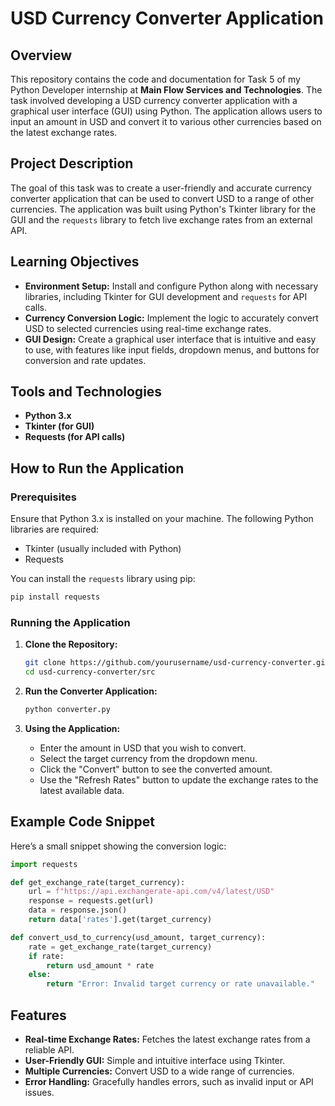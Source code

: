 # USD Currency Converter Application

## Overview

This repository contains the code and documentation for Task 5 of my Python Developer internship at **Main Flow Services and Technologies**. The task involved developing a USD currency converter application with a graphical user interface (GUI) using Python. The application allows users to input an amount in USD and convert it to various other currencies based on the latest exchange rates.

## Project Description

The goal of this task was to create a user-friendly and accurate currency converter application that can be used to convert USD to a range of other currencies. The application was built using Python's Tkinter library for the GUI and the `requests` library to fetch live exchange rates from an external API.

## Learning Objectives

- **Environment Setup:** Install and configure Python along with necessary libraries, including Tkinter for GUI development and `requests` for API calls.
- **Currency Conversion Logic:** Implement the logic to accurately convert USD to selected currencies using real-time exchange rates.
- **GUI Design:** Create a graphical user interface that is intuitive and easy to use, with features like input fields, dropdown menus, and buttons for conversion and rate updates.

## Tools and Technologies

- **Python 3.x**
- **Tkinter (for GUI)**
- **Requests (for API calls)**


## How to Run the Application

### Prerequisites

Ensure that Python 3.x is installed on your machine. The following Python libraries are required:

- Tkinter (usually included with Python)
- Requests

You can install the `requests` library using pip:

```bash
pip install requests
```

### Running the Application

1. **Clone the Repository:**

   ```bash
   git clone https://github.com/yourusername/usd-currency-converter.git
   cd usd-currency-converter/src
   ```

2. **Run the Converter Application:**

   ```bash
   python converter.py
   ```

3. **Using the Application:**

   - Enter the amount in USD that you wish to convert.
   - Select the target currency from the dropdown menu.
   - Click the "Convert" button to see the converted amount.
   - Use the "Refresh Rates" button to update the exchange rates to the latest available data.

## Example Code Snippet

Here’s a small snippet showing the conversion logic:

```python
import requests

def get_exchange_rate(target_currency):
    url = f"https://api.exchangerate-api.com/v4/latest/USD"
    response = requests.get(url)
    data = response.json()
    return data['rates'].get(target_currency)

def convert_usd_to_currency(usd_amount, target_currency):
    rate = get_exchange_rate(target_currency)
    if rate:
        return usd_amount * rate
    else:
        return "Error: Invalid target currency or rate unavailable."
```

## Features

- **Real-time Exchange Rates:** Fetches the latest exchange rates from a reliable API.
- **User-Friendly GUI:** Simple and intuitive interface using Tkinter.
- **Multiple Currencies:** Convert USD to a wide range of currencies.
- **Error Handling:** Gracefully handles errors, such as invalid input or API issues.
